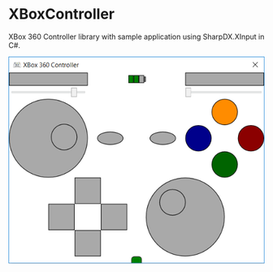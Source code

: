 # XBoxController
XBox 360 Controller library with sample application using SharpDX.XInput in C#.

![Sample Application Screenshot](https://github.com/okmer/XBoxController/blob/master/SampleApplicationScreenshot.png)
